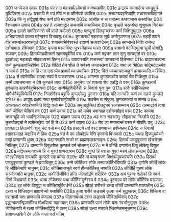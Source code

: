 001	जनमेजय उवाच
001a	यत्तत्तदा महाब्रह्मँल्लोमशो वाक्यमब्रवीत्
001c	इन्द्रस्य वचनादेत्य पाण्डुपुत्रं युधिष्ठिरम्
002a	यच्चापि ते भयं तीव्रं न च कीर्तयसे क्वचित्
002c	तच्चाप्यपहरिष्यामि सव्यसाचाविहागते
003a	किं नु तद्विदुषां श्रेष्ठ कर्णं प्रति महद्भयम्
003c	आसीन्न च स धर्मात्मा कथयामास कस्यचित्
004	वैशम्पायन उवाच
004a	अहं ते राजशार्दूल कथयामि कथामिमाम्
004c	पृच्छते भरतश्रेष्ठ शुश्रूषस्व गिरं मम
005a	द्वादशे समतिक्रान्ते वर्षे प्राप्ते त्रयोदशे
005c	पाण्डूनां हितकृच्छक्रः कर्णं भिक्षितुमुद्यतः
006a	अभिप्रायमथो ज्ञात्वा महेन्द्रस्य विभावसुः
006c	कुण्डलार्थे महाराज सूर्यः कर्णमुपागमत्
007a	महार्हे शयने वीरं स्पर्ध्यास्तरणसंवृते
007c	शयानमभिविश्वस्तं ब्रह्मण्यं सत्यवादिनम्
008a	स्वप्नान्ते निशि राजेन्द्र दर्शयामास रश्मिवान्
008c	कृपया परयाविष्टः पुत्रस्नेहाच्च भारत
009a	ब्राह्मणो वेदविद्भूत्वा सूर्यो योगाद्धि रूपवान्
009c	हितार्थमब्रवीत्कर्णं सान्त्वपूर्वमिदं वचः
010a	कर्ण मद्वचनं तात शृणु सत्यभृतां वर
010c	ब्रुवतोऽद्य महाबाहो सौहृदात्परमं हितम्
011a	उपायास्यति शक्रस्त्वां पाण्डवानां हितेप्सया
011c	ब्राह्मणच्छद्मना कर्ण कुण्डलापजिहीर्षया
012a	विदितं तेन शीलं ते सर्वस्य जगतस्तथा
012c	यथा त्वं भिक्षितः सद्भिर्ददास्येव न याचसे
013a	त्वं हि तात ददास्येव ब्राह्मणेभ्यः प्रयाचितः
013c	वित्तं यच्चान्यदप्याहुर्न प्रत्याख्यासि कर्हिचित्
014a	तं त्वामेवंविधं ज्ञात्वा स्वयं वै पाकशासनः
014c	आगन्ता कुण्डलार्थाय कवचं चैव भिक्षितुम्
015a	तस्मै प्रयाचमानाय न देये कुण्डले त्वया
015c	अनुनेयः परं शक्त्या श्रेय एतद्धि ते परम्
016a	कुण्डलार्थे ब्रुवंस्तात कारणैर्बहुभिस्त्वया
016c	अन्यैर्बहुविधैर्वित्तैः स निवार्यः पुनः पुनः
017a	रत्नैः स्त्रीभिस्तथा भोगैर्धनैर्बहुविधैरपि
017c	निदर्शनैश्च बहुभिः कुण्डलेप्सुः पुरन्दरः
018a	यदि दास्यसि कर्ण त्वं सहजे कुण्डले शुभे
018c	आयुषः प्रक्षयं गत्वा मृत्योर्वशमुपेष्यसि
019a	कवचेन च संयुक्तः कुण्डलाभ्यां च मानद
019c	अवध्यस्त्वं रणेऽरीणामिति विद्धि वचो मम
020a	अमृतादुत्थितं ह्येतदुभयं रत्नसम्भवम्
020c	तस्माद्रक्ष्यं त्वया कर्ण जीवितं चेत्प्रियं तव
021	कर्ण उवाच
021a	को मामेवं भवान्प्राह दर्शयन्सौहृदं परम्
021c	कामया भगवन्ब्रूहि को भवान्द्विजवेषधृक्
022	ब्राह्मण उवाच
022a	अहं तात सहस्रांशुः सौहृदात्त्वां निदर्शये
022c	कुरुष्वैतद्वचो मे त्वमेतच्छ्रेयः परं हि ते
023	कर्ण उवाच
023a	श्रेय एव ममात्यन्तं यस्य मे गोपतिः प्रभुः
023c	प्रवक्ताद्य हितान्वेषी शृणु चेदं वचो मम
024a	प्रसादये त्वां वरदं प्रणयाच्च ब्रवीम्यहम्
024c	न निवार्यो व्रतादस्मादहं यद्यस्मि ते प्रियः
025a	व्रतं वै मम लोकोऽयं वेत्ति कृत्स्नो विभावसो
025c	यथाहं द्विजमुख्येभ्यो दद्यां प्राणानपि ध्रुवम्
026a	यद्यागच्छति शक्रो मां ब्राह्मणच्छद्मनावृतः
026c	हितार्थं पाण्डुपुत्राणां खेचरोत्तम भिक्षितुम्
027a	दास्यामि विबुधश्रेष्ठ कुण्डले वर्म चोत्तमम्
027c	न मे कीर्तिः प्रणश्येत त्रिषु लोकेषु विश्रुता
028a	मद्विधस्यायशस्यं हि न युक्तं प्राणरक्षणम्
028c	युक्तं हि यशसा युक्तं मरणं लोकसंमतम्
029a	सोऽहमिन्द्राय दास्यामि कुण्डले सह वर्मणा
029c	यदि मां बलवृत्रघ्नो भिक्षार्थमुपयास्यति
030a	हितार्थं पाण्डुपुत्राणां कुण्डले मे प्रयाचितुम्
030c	तन्मे कीर्तिकरं लोके तस्याकीर्तिर्भविष्यति
031a	वृणोमि कीर्तिं लोके हि जीवितेनापि भानुमन्
031c	कीर्तिमानश्नुते स्वर्गं हीनकीर्तिस्तु नश्यति
032a	कीर्तिर्हि पुरुषं लोके सञ्जीवयति मातृवत्
032c	अकीर्तिर्जीवितं हन्ति जीवतोऽपि शरीरिणः
033a	अयं पुराणः श्लोको हि स्वयं गीतो विभावसो
033c	धात्रा लोकेश्वर यथा कीर्तिरायुर्नरस्य वै
034a	पुरुषस्य परे लोके कीर्तिरेव परायणम्
034c	इह लोके विशुद्धा च कीर्तिरायुर्विवर्धनी
035a	सोऽहं शरीरजे दत्त्वा कीर्तिं प्राप्स्यामि शाश्वतीम्
035c	दत्त्वा च विधिवद्दानं ब्राह्मणेभ्यो यथाविधि
036a	हुत्वा शरीरं सङ्ग्रामे कृत्वा कर्म सुदुष्करम्
036c	विजित्य वा परानाजौ यशः प्राप्स्यामि केवलम्
037a	भीतानामभयं दत्त्वा सङ्ग्रामे जीवितार्थिनाम्
037c	वृद्धान्बालान्द्विजातींश्च मोक्षयित्वा महाभयात्
038a	प्राप्स्यामि परमं लोके यशः स्वर्भानुसूदन
038c	जीवितेनापि मे रक्ष्या कीर्तिस्तद्विद्धि मे व्रतम्
039a	सोऽहं दत्त्वा मघवते भिक्षामेतामनुत्तमाम्
039c	ब्राह्मणच्छद्मिने देव लोके गन्ता परां गतिम्
